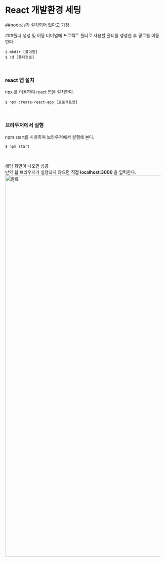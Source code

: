 # React 개발환경 세팅

##nodeJs가 설치되어 있다고 가정

###폴더 생성 및 이동
터미널에 프로젝트 폴더로 사용할 폴더를 생성한 후 경로를 이동한다.
```
$ mkdir [폴더명]
$ cd [폴더경로]
```

<br>

### react 앱 설치
npx 를 이용하여 react 앱을 설치한다.
```
$ npx create-react-app [프로젝트명]
```

<br>

### 브라우저에서 실행
npm start를 사용하여 브라우저에서 실행해 본다.
```
$ npm start
```

<br>

해당 화면이 나오면 성공<br>
만약 웹 브라우저가 실행되지 않으면 직접 __localhost:3000__ 을 입력한다.
<img width="1231" alt="완료" src="https://user-images.githubusercontent.com/62639722/139190047-b198666c-7075-419b-98f9-6b2e13d32c61.png">
